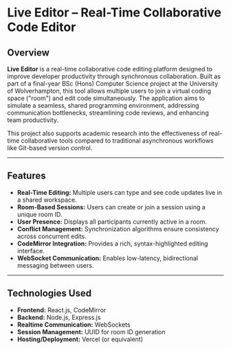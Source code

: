 # Live Editor – Real-Time Collaborative Code Editor

## Overview

**Live Editor** is a real-time collaborative code editing platform designed to improve developer productivity through synchronous collaboration. Built as part of a final-year BSc (Hons) Computer Science project at the University of Wolverhampton, this tool allows multiple users to join a virtual coding space ("room") and edit code simultaneously. The application aims to simulate a seamless, shared programming environment, addressing communication bottlenecks, streamlining code reviews, and enhancing team productivity.

This project also supports academic research into the effectiveness of real-time collaborative tools compared to traditional asynchronous workflows like Git-based version control.

---

## Features

- **Real-Time Editing:** Multiple users can type and see code updates live in a shared workspace.
- **Room-Based Sessions:** Users can create or join a session using a unique room ID.
- **User Presence:** Displays all participants currently active in a room.
- **Conflict Management:** Synchronization algorithms ensure consistency across concurrent edits.
- **CodeMirror Integration:** Provides a rich, syntax-highlighted editing interface.
- **WebSocket Communication:** Enables low-latency, bidirectional messaging between users.

---

## Technologies Used

- **Frontend:** React.js, CodeMirror
- **Backend:** Node.js, Express.js
- **Realtime Communication:** WebSockets
- **Session Management:** UUID for room ID generation
- **Hosting/Deployment:** Vercel (or equivalent)

